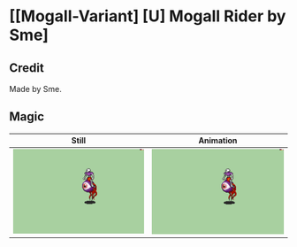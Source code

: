 # [\[Mogall-Variant\] \[U\] Mogall Rider by Sme]

## Credit

Made by Sme.

## Magic

| Still | Animation |
| :---: | :-------: |
| ![Magic still](./Magic_000.png) | ![Magic animation](./Magic.gif) |
